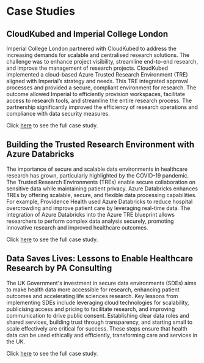 # Case Studies

## CloudKubed and Imperial College London
Imperial College London partnered with CloudKubed to address the increasing demands for scalable and centralised research solutions. The challenge was to enhance project visibility, streamline end-to-end research, and improve the management of research projects. CloudKubed implemented a cloud-based Azure Trusted Research Environment (TRE) aligned with Imperial’s strategy and needs. This TRE integrated approval processes and provided a secure, compliant environment for research. The outcome allowed Imperial to efficiently provision workspaces, facilitate access to research tools, and streamline the entire research process. The partnership significantly improved the efficiency of research operations and compliance with data security measures.

Click [here]("https://www.cloudkubed.com/case-studies/imperial-college-london-trusted-research-environment/") to see the full case study.

## Building the Trusted Research Environment with Azure Databricks
The importance of secure and scalable data environments in healthcare research has grown, particularly highlighted by the COVID-19 pandemic. The Trusted Research Environments (TREs) enable secure collaboration on sensitive data while maintaining patient privacy. Azure Databricks enhances TREs by offering scalable, secure, and flexible data processing capabilities. For example, Providence Health used Azure Databricks to reduce hospital overcrowding and improve patient care by leveraging real-time data. The integration of Azure Databricks into the Azure TRE blueprint allows researchers to perform complex data analysis securely, promoting innovative research and improved healthcare outcomes.

Click [here]("https://www.databricks.com/blog/2023/03/27/trusted-research-environments-health-and-life-sciences.html) to see the full case study.

## Data Saves Lives: Lessons to Enable Healthcare Research by PA Consulting
The UK Government's investment in secure data environments (SDEs) aims to make health data more accessible for research, enhancing patient outcomes and accelerating life sciences research. Key lessons from implementing SDEs include leveraging cloud technologies for scalability, publicising access and pricing to facilitate research, and improving communication to drive public consent. Establishing clear data roles and shared services, building trust through transparency, and starting small to scale effectively are critical for success. These steps ensure that health data can be used ethically and efficiently, transforming care and services in the UK.

Click [here]("https://www.paconsulting.com/insights/data-saves-lives-lessons-to-enable-healthcare-research") to see the full case study.